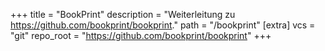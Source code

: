 +++
title = "BookPrint"
description = "Weiterleitung zu https://github.com/bookprint/bookprint."
path = "/bookprint"
[extra]
vcs = "git"
repo_root = "https://github.com/bookprint/bookprint"
+++